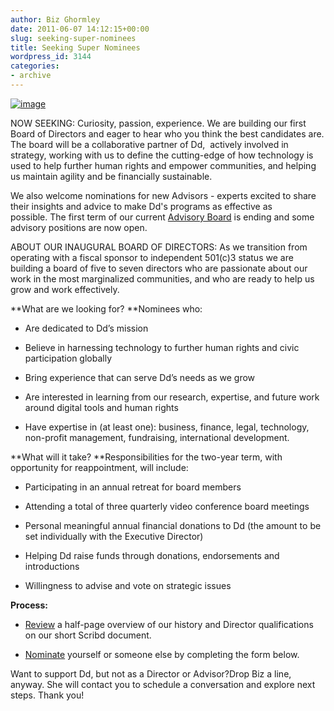 ```yaml
---
author: Biz Ghormley
date: 2011-06-07 14:12:15+00:00
slug: seeking-super-nominees
title: Seeking Super Nominees
wordpress_id: 3144
categories:
- archive
---
```


[![image](http://farm4.static.flickr.com/3286/5809376937_1f19e5ff85_z.jpg)](http://teardroptc.deviantart.com/art/Pinoy-Superheroes-74243511?q=boost%3Apopular%20age_sigma%3A24h%20age_scale%3A5%20superheroes&qo=5)

NOW SEEKING: Curiosity, passion, experience. We are building our first Board of Directors and eager to hear who you think the best candidates are. The board will be a collaborative partner of Dd,  actively involved in strategy, working with us to define the cutting-edge of how technology is used to help further human rights and empower communities, and helping us maintain agility and be financially sustainable.

We also welcome nominations for new Advisors - experts excited to share their insights and advice to make Dd's programs as effective as possible. The first term of our current [Advisory Board](http://digital-democracy.org/who-we-are/advisors/) is ending and some advisory positions are now open.

ABOUT OUR INAUGURAL BOARD OF DIRECTORS: As we transition from operating with a fiscal sponsor to independent 501(c)3 status we are building a board of five to seven directors who are passionate about our work in the most marginalized communities, and who are ready to help us grow and work effectively.

**What are we looking for? **Nominees who:



	
  * Are dedicated to Dd’s mission

	
  * Believe in harnessing technology to further human rights and civic participation globally

	
  * Bring experience that can serve Dd’s needs as we grow

	
  * Are interested in learning from our research, expertise, and future work around digital tools and human rights

	
  * Have expertise in (at least one): business, finance, legal, technology, non-profit management, fundraising, international development.


**What will it take? **Responsibilities for the two-year term, with opportunity for reappointment, will include:



	
  * Participating in an annual retreat for board members

	
  * Attending a total of three quarterly video conference board meetings

	
  * Personal meaningful annual financial donations to Dd (the amount to be set individually with the Executive Director)

	
  * Helping Dd raise funds through donations, endorsements and introductions

	
  * Willingness to advise and vote on strategic issues


**Process:**



	
  * [Review](http://www.scribd.com/doc/55766608/Dd-Board-of-Director-Solicitation) a half-page overview of our history and Director qualifications on our short Scribd document.

	
  * [Nominate](https://spreadsheets.google.com/a/digital-democracy.org/spreadsheet/viewform?hl=en_US&formkey=dGJEZk5zNDRVNTczNlNVSHp0LWxldFE6MQ#gid=0) yourself or someone else by completing the form below.

Want to support Dd, but not as a Director or Advisor?Drop Biz a line, anyway. She will contact you to schedule a conversation and explore next steps. Thank you!


